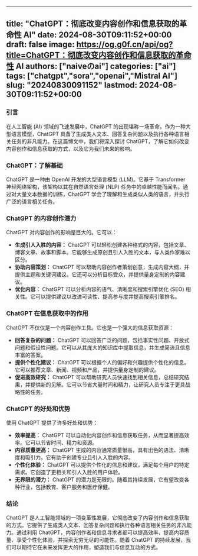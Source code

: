 
---
title: "ChatGPT：彻底改变内容创作和信息获取的革命性 AI"
date: 2024-08-30T09:11:52+00:00
draft: false
image: https://og.g0f.cn/api/og?title=ChatGPT：彻底改变内容创作和信息获取的革命性 AI
authors: ["naiveのai"]
categories: ["ai"]
tags: ["chatgpt","sora","openai","Mistral AI"]
slug: "20240830091152"
lastmod: 2024-08-30T09:11:52+00:00
---
### 引言

在人工智能 (AI) 领域的飞速发展中，ChatGPT 的出现堪称一场革命。作为一种大型语言模型，ChatGPT 具备了生成类人文本、回答复杂问题以及执行各种语言相关任务的非凡能力。在这篇博文中，我们将深入探讨 ChatGPT，了解它如何改变内容创作和信息获取的方式，以及它为我们未来的影响。

### ChatGPT：了解基础

ChatGPT 是一种由 OpenAI 开发的大型语言模型 (LLM)。它基于 Transformer 神经网络架构，该架构以其在自然语言处理 (NLP) 任务中的卓越性能而闻名。通过对大量文本数据的训练，ChatGPT 学会了理解和生成类似人类的语言，并执行广泛的语言相关任务。

### ChatGPT 的内容创作潜力

ChatGPT 对内容创作的影响是巨大的。它可以：

- **生成引人入胜的内容：** ChatGPT 可以轻松创建各种格式的内容，包括文章、博客文章、故事和脚本。它能够生成原创且引人入胜的文本，与人类作家难以区分。
- **协助内容策划：** ChatGPT 可以帮助内容创作者策划创意，生成内容大纲，并提供主题和关键词建议。它还可以分析目标受众，并提供量身定制的内容建议。
- **优化内容：** ChatGPT 可以分析内容的语气、清晰度和搜索引擎优化 (SEO) 相关性。它可以提供建议以改进可读性、提高参与度并提高搜索引擎排名。

### ChatGPT 在信息获取中的作用

ChatGPT 不仅仅是一个内容创作工具。它也是一个强大的信息获取资源：

- **回答复杂的问题：** ChatGPT 可以回答广泛的问题，包括事实性问题、开放式问题和假设性问题。它可以从其庞大的知识库中提取信息，并生成简洁且信息丰富的答案。
- **提供个性化建议：** ChatGPT 可以根据个人的偏好和兴趣提供个性化的信息。它可以推荐文章、新闻、视频和产品，并提供量身定制的建议。
- **促进高效研究：** ChatGPT 可以帮助研究人员快速找到相关信息，总结研究结果，并提供新的见解。它可以节省大量时间和精力，让研究人员专注于更具战略性的任务。

### ChatGPT 的好处和优势

使用 ChatGPT 提供了许多好处和优势：

- **效率提高：** ChatGPT 可以自动化内容创作和信息获取任务，从而显著提高效率。它可以节省时间、精力和资源。
- **内容质量更高：** ChatGPT 生成的内容通常质量很高，具有出色的语法、清晰度和吸引力。它有助于创建专业且引人入胜的内容。
- **个性化体验：** ChatGPT 可以提供个性化的信息和建议，满足每个用户的特定需求。它创造了更相关和引人入胜的用户体验。
- **无界限的潜力：** ChatGPT 的潜力是无限的。随着其持续发展，它有望改变各种行业，包括教育、客户服务和医疗保健。

### 结论

ChatGPT 是人工智能领域的一项变革性发展，它彻底改变了内容创作和信息获取的方式。它提供了生成类人文本、回答复杂问题和执行各种语言相关任务的非凡能力。通过利用 ChatGPT，内容创作者和信息寻求者都可以提高效率、提高内容质量、享受个性化体验，并探索无穷无尽的可能性。随着 ChatGPT 的持续发展，我们可以期待它在未来发挥更大的作用，塑造我们与信息互动的方式。